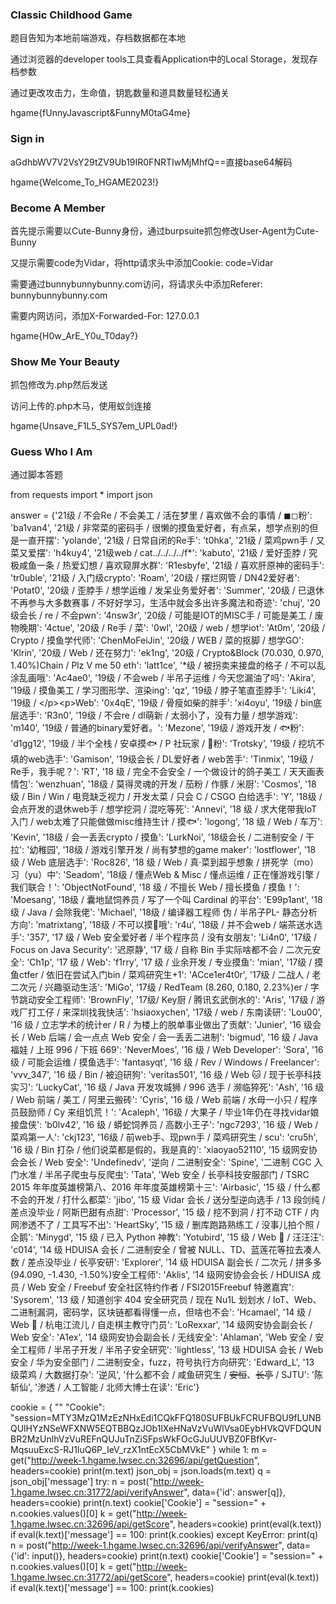 ### Classic Childhood Game

题目告知为本地前端游戏，存档数据都在本地

通过浏览器的developer tools工具查看Application中的Local Storage，发现存档参数

通过更改攻击力，生命值，钥匙数量和道具数量轻松通关

hgame{fUnnyJavascript&FunnyM0taG4me}

### Sign in

aGdhbWV7V2VsY29tZV9Ub19IR0FNRTIwMjMhfQ==直接base64解码

hgame{Welcome_To_HGAME2023!}

### Become A Member

首先提示需要以Cute-Bunny身份，通过burpsuite抓包修改User-Agent为Cute-Bunny

又提示需要code为Vidar，将http请求头中添加Cookie: code=Vidar

需要通过bunnybunnybunny.com访问，将请求头中添加Referer: bunnybunnybunny.com

需要内网访问，添加X-Forwarded-For: 127.0.0.1

hgame{H0w_ArE_Y0u_T0day?}

### Show Me Your Beauty

抓包修改为.php然后发送

访问上传的.php木马，使用蚁剑连接

hgame{Unsave_F1L5_SYS7em_UPL0ad!}

### Guess Who I Am

通过脚本答题

from requests import *
import json

answer = {'21级 / 不会Re / 不会美工 / 活在梦里 / 喜欢做不会的事情 / ◼◻粉': 'ba1van4',
          '21级 / 非常菜的密码手 / 很懒的摸鱼爱好者，有点呆，想学点别的但是一直开摆': 'yolande',
          '21级 / 日常自闭的Re手': 't0hka', '21级 / 菜鸡pwn手 / 又菜又爱摆': 'h4kuy4',
          '21级web / cat../../../../f*': 'kabuto',
          '21级 / 爱好歪脖 / 究极咸鱼一条 / 热爱幻想 / 喜欢窥屏水群': 'R1esbyfe',
          '21级 / 喜欢肝原神的密码手': 'tr0uble', '21级 / 入门级crypto': 'Roam',
          '20级 / 摆烂网管 / DN42爱好者': 'Potat0', '20级 / 歪脖手 / 想学运维 / 发呆业务爱好者': 'Summer',
          '20级 / 已退休不再参与大多数赛事 / 不好好学习，生活中就会多出许多魔法和奇迹': 'chuj',
          '20级会长 / re / 不会pwn': '4nsw3r', '20级 / 可能是IOT的MISC手 / 可能是美工 / 废物晚期': '4ctue',
          '20级 / Re手 / 菜': '0wl', '20级 / web / 想学iot': 'At0m', '20级 / Crypto / 摸鱼学代师': 'ChenMoFeiJin',
          '20级 / WEB / 菜的抠脚 / 想学GO': 'Klrin', '20级 / Web / 还在努力': 'ek1ng',
          '20级 / Crypto&Block (70.030, 0.970, 1.40%)Chain / Plz V me 50 eth': 'latt1ce',
          '*级 / 被拐卖来接盘的格子 / 不可以乱涂乱画哦': 'Ac4ae0',
          '19级 / 不会web / 半吊子运维 / 今天您漏油了吗': 'Akira', '19级 / 摸鱼美工 / 学习图形学、渲染ing': 'qz',
          '19级 / 脖子笔直歪脖手': 'Liki4', '19级 / &lt;/p&gt;&lt;p&gt;Web': '0x4qE', '19级 / 骨瘦如柴的胖手': 'xi4oyu',
          '19级 / bin底层选手': 'R3n0', '19级 / 不会re / dl萌新 / 太弱小了，没有力量 / 想学游戏': 'm140',
          '19级 / 普通的binary爱好者。': 'Mezone', '19级 / 游戏开发 / 🐟粉': 'd1gg12',
          '19级 / 半个全栈 / 安卓摸🐟 / P 社玩家 / 🍆粉': 'Trotsky', '19级 / 挖坑不填的web选手': 'Gamison',
          '19级会长 / DL爱好者 / web苦手': 'Tinmix', '19级 / Re手，我手呢？': 'RT',
          '18 级 / 完全不会安全 / 一个做设计的鸽子美工 / 天天画表情包': 'wenzhuan',
          '18级 / 莫得灵魂的开发 / 茄粉 / 作豚 /  米厨': 'Cosmos',
          '18 级 / Bin / Win / 电竞缺乏视力 / 开发太菜 / 只会 C / CSGO 白给选手': 'Y',
          '18级 / 会点开发的退休web手 / 想学挖洞 / 混吃等死': 'Annevi',
          '18 级 / 求大佬带我IoT入门 / web太难了只能做做misc维持生计 / 摸🐟': 'logong', '18 级 / Web / 车万': 'Kevin',
          '18级 / 会一丢丢crypto / 摸鱼': 'LurkNoi', '18级会长 / 二进制安全 /  干拉': '幼稚园',
          '18级 / 游戏引擎开发 / 尚有梦想的game maker': 'lostflower', '18 级 / Web 底层选手': 'Roc826',
          '18 级 / Web / 真·菜到超乎想象 / 拼死学（mo）习（yu）中': 'Seadom',
          '18级 / 懂点Web & Misc / 懂点运维 / 正在懂游戏引擎 / 我们联合！': 'ObjectNotFound',
          '18 级 / 不擅长 Web / 擅长摸鱼 / 摸鱼！': 'Moesang',
          '18级 / 囊地鼠饲养员 / 写了一个叫 Cardinal 的平台': 'E99p1ant', '18 级 / Java / 会除我佬': 'Michael',
          '18级 / 编译器工程师 伪 / 半吊子PL- 静态分析方向': 'matrixtang', '18级 / 不可以摸🐠哦': 'r4u',
          '18级 / 并不会web / 端茶送水选手': '357', '17 级 / Web 安全爱好者 / 半个程序员 / 没有女朋友': 'Li4n0',
          '17级 / Focus on Java Security': '迟原静', '17 级 / 自称 Bin 手实际啥都不会 / 二次元安全': 'Ch1p',
          '17 级 / Web': 'f1rry', '17 级 / 业余开发 / 专业摸鱼': 'mian',
          '17级 / 摸鱼ctfer / 依旧在尝试入门bin / 菜鸡研究生+1': 'ACce1er4t0r',
          '17级 / 二战人 / 老二次元 / 兴趣驱动生活': 'MiGo',
          '17级 / RedTeam (8.260, 0.180, 2.23%)er / 字节跳动安全工程师': 'BrownFly',
          '17级/ Key厨 / 腾讯玄武倒水的': 'Aris', '17级 / 游戏厂打工仔 / 来深圳找我快活': 'hsiaoxychen',
          '17级 / web / 东南读研': 'Lou00', '16 级 / 立志学术的统计er / R / 为楼上的脱单事业做出了贡献': 'Junier',
          '16 级会长 / Web 后端 / 会一点点 Web 安全 / 会一丢丢二进制': 'bigmud',
          '16 级 / Java 福娃 / 上班 996 / 下班 669': 'NeverMoes', '16 级 / Web Developer': 'Sora',
          '16 级 / 可能会运维 / 摸鱼选手': 'fantasyqt', '16 级 / Rev / Windows / Freelancer': 'vvv_347',
          '16 级 / Bin / 被迫研狗': 'veritas501', '16 级 / Web 🐱 / 现于长亭科技实习': 'LuckyCat',
          '16 级 / Java 开发攻城狮 / 996 选手 / 濒临猝死': 'Ash', '16 级 / Web 前端 / 美工 / 阿里云搬砖': 'Cyris',
          '16 级 / Web 前端 / 水母一小只 / 程序员鼓励师 / Cy 来组饥荒！': 'Acaleph',
          '16级 / 大果子 / 毕业1年仍在寻找vidar娘接盘侠': 'b0lv42', '16 级 / 蟒蛇饲养员 / 高数小王子': 'ngc7293',
          '16 级 / Web / 菜鸡第一人': 'ckj123', '16级 / 前web手、现pwn手 / 菜鸡研究生 / scu': 'cru5h',
          '16 级 / Bin 打杂 / 他们说菜都是假的，我是真的': 'xiaoyao52110', '15 级网安协会会长 / Web 安全': 'Undefinedv',
          '逆向 / 二进制安全': 'Spine', '二进制 CGC 入门水准 / 半吊子爬虫与反爬虫': 'Tata',
          'Web 安全 / 长亭科技安服部门 / TSRC 2015 年年度英雄榜第八、2016 年年度英雄榜第十三': 'Airbasic',
          '15 级 / 什么都不会的开发 / 打什么都菜': 'jibo',
          '15 级 Vidar 会长 / 送分型逆向选手 / 13 段剑纯 / 差点没毕业 / 阿斯巴甜有点甜': 'Processor',
          '15 级 / 挖不到洞 / 打不动 CTF / 内网渗透不了 / 工具写不出': 'HeartSky',
          '15 级 / 删库跑路熟练工 / 没事儿拍个照 / 企鹅': 'Minygd', '15 级 / 已入 Python 神教': 'Yotubird',
          '15 级 / Web 🐶 / 汪汪汪': 'c014',
          '14 级 HDUISA 会长 / 二进制安全 / 曾被 NULL、TD、蓝莲花等拉去凑人数 / 差点没毕业 / 长亭安研': 'Explorer',
          '14 级 HDUISA 副会长 / 二次元 / 拼多多 (94.090, -1.430, -1.50%)安全工程师': 'Aklis',
          '14 级网安协会会长 / HDUISA 成员 / Web 安全 / Freebuf 安全社区特约作者 / FSI2015Freebuf 特邀嘉宾': 'Sysorem',
          '13 级 / 知道创宇 404 安全研究员 / 现在 Nu1L 划划水 / IoT、Web、二进制漏洞，密码学，区块链都看得懂一点，但啥也不会': 'Hcamael',
          '14 级 / Web 🐶 / 杭电江流儿 / 自走棋主教守门员': 'LoRexxar', '14 级网安协会副会长 / Web 安全': 'A1ex',
          '14 级网安协会副会长 / 无线安全': 'Ahlaman',
          'Web 安全 / 安全工程师 / 半吊子开发 / 半吊子安全研究': 'lightless',
          '13 级 HDUISA 会长 / Web 安全 / 华为安全部门 / 二进制安全，fuzz，符号执行方向研究': 'Edward_L',
          '13 级菜鸡 / 大数据打杂': '逆风',
          '什么都不会 / 咸鱼研究生 / <del>安恒</del>、<del>长亭</del> / SJTU': '陈斩仙',
          '渗透 / 人工智能 / 北师大博士在读': 'Eric'}

cookie = {
    ""
    "Cookie": "session=MTY3MzQ1MzEzNHxEdi1CQkFFQ180SUFBUkFCRUFBQU9fLUNBQUlHYzNSeWFXNW5EQTBBQzJOb1lXeHNaVzVuWlVsa0EybHVkQVFDQUNBR2MzUnlhVzVuREFnQUJuTnZiSFpsWkFOcGJuUUVBZ0FBfKvr-MqsuuExcS-RJ1luQ6P_IeV_rzX1ntEcX5CbMVkE"
}
while 1:
    m = get("http://week-1.hgame.lwsec.cn:32696/api/getQuestion", headers=cookie)
    print(m.text)
    json_obj = json.loads(m.text)
    q = json_obj['message']
    try:
        n = post("http://week-1.hgame.lwsec.cn:31772/api/verifyAnswer", data={'id': answer[q]}, headers=cookie)
        print(n.text)
        cookie['Cookie'] = "session=" + n.cookies.values()[0]
        k = get("http://week-1.hgame.lwsec.cn:32696/api/getScore", headers=cookie)
        print(eval(k.text))
        if eval(k.text)['message'] == 100:
            print(k.cookies)
    except KeyError:
        print(q)
        n = post("http://week-1.hgame.lwsec.cn:32696/api/verifyAnswer", data={'id': input()}, headers=cookie)
        print(n.text)
        cookie['Cookie'] = "session=" + n.cookies.values()[0]
        k = get("http://week-1.hgame.lwsec.cn:31772/api/getScore", headers=cookie)
        print(eval(k.text))
        if eval(k.text)['message'] == 100:
            print(k.cookies)